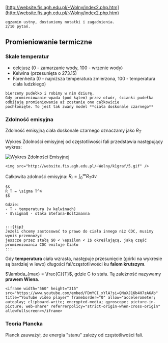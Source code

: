 [http://website.fis.agh.edu.pl/~Wolny/index2.php.htm](http://website.fis.agh.edu.pl/~Wolny/index2.php.htm)

```{note}
egzamin ustny, dostaniemy notatki i zagadnienia.
2/10 pytań.
```

## Promieniowanie termiczne

### Skale temperatur
- celcjusz (0 - zamarzanie wody, 100 - wrzenie wody)
- Kelwina (przesunięta o 273.15)
- Farenheita (0 - najniższa temperatura zmierzona, 100 - temperatura ciała ludzkiego)


```{admonition} doświadczenie
bierzemy pudełko i robimy w nim dziurę.
Gdy promieniowanie wpada (pod kątem) przez otwór, ścianki pudełka odbijają promieniowanie aż zostanie ono całkowicie
pochłonięte. To jest tak zwany model **ciała doskonale czarnego**
```

### Zdolność emisyjna

Zdolność emisyjną ciała doskonale czarnego oznaczamy jako $R_T$

Wykres Zdolności emisyjnej od częstotliwości fali przedstawia następujący wykres:

![Wykres Zdolności Emisyjnej](03kwanty/wykres_RT.png)
```{raw} html
<img src="http://website.fis.agh.edu.pl/~Wolny/k1graf/5.gif" />
```


Całkowita zdolność emisyjna: $R_t = \int_0^\infty R_T d\nu$

```{admonition} Prawo Stefana
$$
R_T = \sigma T^4
$$

Gdzie:
- T - temperatura (w kelwinach)
- $\sigma$ - stała Stefana-Boltzmanna


:::{tip}
Jeżeli chcemy zastosować to prawo do ciała innego niż CDC, musimy wynik przemnożyć
jeszcze przez stałą $0 < \epsilon < 1$ określającą, jaką część promieniowania CDC emituje Ciało
:::
```

Gdy **temperatura** ciała wzrasta, następuje przesunięcie (górki na wykresie są bardziej w lewo) długości fal/częstotliwości ku **falom krutszym**.

$\lambda_{max} = \frac{C}{T}$, gdzie C to stała. Tą zależność nazywamy **prawem Wiena**.

```{raw} html
<iframe width="560" height="315" src="https://www.youtube.com/embed/FDmYCI_xYlA?si=QNuXJ16b4H7zA6Ab" title="YouTube video player" frameborder="0" allow="accelerometer; autoplay; clipboard-write; encrypted-media; gyroscope; picture-in-picture; web-share" referrerpolicy="strict-origin-when-cross-origin" allowfullscreen></iframe>
```

### Teoria Plancka

Planck zauważył, że energia "stanu" zależy od częstotliwości fali.

